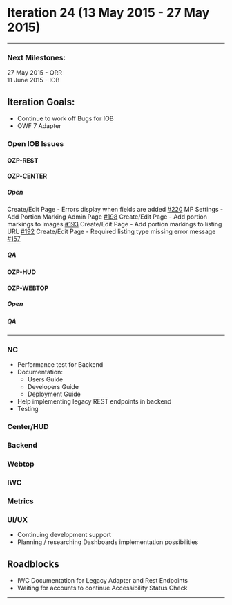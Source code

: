 # Iteration 24 (13 May 2015 - 27 May 2015)

*** 
### Next Milestones:
27 May 2015 - ORR
<br>11 June 2015 - IOB

## Iteration Goals:
* Continue to work off Bugs for IOB
* OWF 7 Adapter

### Open IOB Issues

#### OZP-REST


#### OZP-CENTER
##### Open
Create/Edit Page - Errors display when fields are added [#220](http://github.com/ozone-development/ozp-center/issues/220)
MP Settings - Add Portion Marking Admin Page [#198](http://github.com/ozone-development/ozp-center/issues/198)
Create/Edit Page - Add portion markings to images [#193](http://github.com/ozone-development/ozp-center/issues/193)
Create/Edit Page - Add portion markings to listing URL [#192](http://github.com/ozone-development/ozp-center/issues/192)
Create/Edit Page - Required listing type missing error message [#157](http://github.com/ozone-development/ozp-center/issues/157)

##### QA



#### OZP-HUD



#### OZP-WEBTOP
##### Open

##### QA


***


### NC 
* Performance test for Backend
* Documentation:
  * Users Guide
  * Developers Guide
  * Deployment Guide
* Help implementing legacy REST endpoints in backend
* Testing

### Center/HUD


### Backend



### Webtop


### IWC


### Metrics

### UI/UX
* Continuing development support
* Planning / researching Dashboards implementation possibilities

## Roadblocks
* IWC Documentation for Legacy Adapter and Rest Endpoints
* Waiting for accounts to continue Accessibility Status Check

***